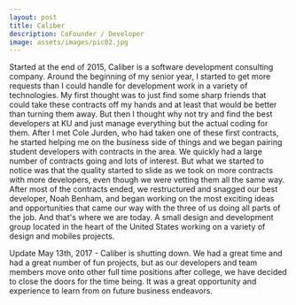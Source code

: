 ```yaml
---
layout: post
title: Caliber
description: CoFounder / Developer
image: assets/images/pic02.jpg
---
```


Started at the end of 2015, Caliber is a software development consulting company. Around the beginning of my senior year, I started to get more requests than I could handle for development work in a variety of technologies. My first thought was to just find some sharp friends that could take these contracts off my hands and at least that would be better than turning them away. But then I thought why not try and find the best developers at KU and just manage everything but the actual coding for them. After I met Cole Jurden, who had taken one of these first contracts, he started helping me on the business side of things and  we began pairing student developers with contracts in the area. We quickly had a large number of contracts going and lots of interest. But what we started to notice was that the quality started to slide as we took on more contracts with more developers, even though we were vetting them all the same way. After most of the contracts ended, we restructured and snagged our best developer, Noah Benham, and began working on the most exciting ideas and opportunities that came our way with the three of us doing all parts of the job. And that's where we are today. A small design and development group located in the heart of the United States working on a variety of design and mobiles projects.

Update May 13th, 2017 - Caliber is shutting down. We had a great time and had a great number of fun projects, but as our developers and team members move onto other full time positions after college, we have decided to close the doors for the time being. It was a great opportunity and experience to learn from on future business endeavors.  

